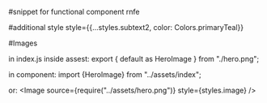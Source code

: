 #snippet for functional component
rnfe

#additional style
style={{...styles.subtext2, color: Colors.primaryTeal}}

#Images

in index.js inside assest:
export { default as HeroImage } from "./hero.png";

in component:
import {HeroImage} from "../assets/index";
<Image source={HeroImage} style={styles.image} />

or:
<Image source={require("../assets/hero.png")} style={styles.image} />